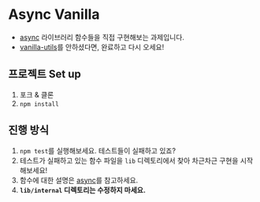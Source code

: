 # Async Vanilla

- [async](http://caolan.github.io/async/docs.html) 라이브러리 함수들을 직접 구현해보는 과제입니다.
- [vanilla-utils](https://github.com/vanilla-coding/vanilla-utils)를 안하셨다면, 완료하고 다시 오세요!

## 프로젝트 Set up

1. 포크 & 클론
2. `npm install`

## 진행 방식

1. `npm test`를 실행해보세요. 테스트들이 실패하고 있죠?
2. 테스트가 실패하고 있는 함수 파일을 `lib` 디렉토리에서 찾아 차근차근 구현을 시작해보세요!
3. 함수에 대한 설명은 [async](http://caolan.github.io/async/docs.html)를 참고하세요.
3. **`lib/internal` 디렉토리는 수정하지 마세요.**
